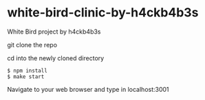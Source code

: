 # white-bird-clinic-by-h4ckb4b3s
White Bird project by h4ckb4b3s

git clone the repo

cd into the newly cloned directory 

	$ npm install
	$ make start

Navigate to your web browser and type in localhost:3001
